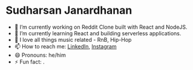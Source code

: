 
# Sudharsan Janardhanan


- 🔭 I’m currently working on Reddit Clone built with React and NodeJS.
- 🌱 I’m currently learning React and building serverless applications.
- 💬 I love all things music related - RnB, Hip-Hop 
- 📫 How to reach me: [LinkedIn](https://www.linkedin.com/in/sudharsan-jana-941529143/), [Instagram](https://www.instagram.com/sudz286/)
- 😄 Pronouns: he/him
- ⚡ Fun fact: .

